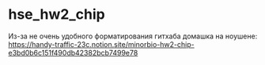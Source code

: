 # hse_hw2_chip
Из-за не очень удобного форматирования гитхаба домашка на ноушене:
https://handy-traffic-23c.notion.site/minorbio-hw2-chip-e3bd0b6c151f490db42382bcb7499e78
